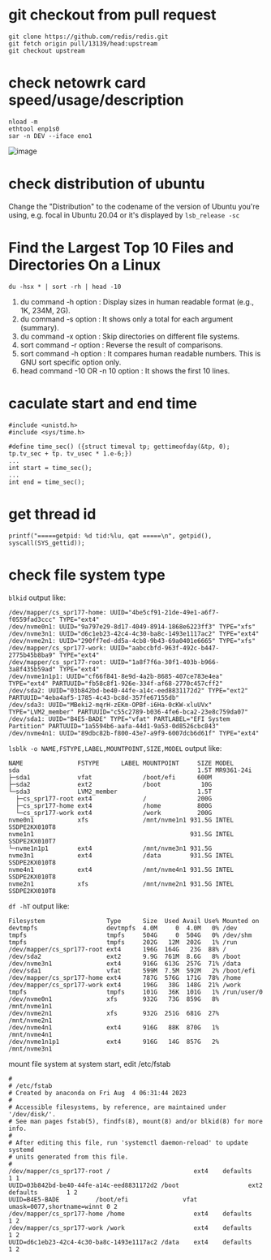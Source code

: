 # git checkout from pull request
```
git clone https://github.com/redis/redis.git
git fetch origin pull/13139/head:upstream
git checkout upstream
```

# check netowrk card speed/usage/description
```
nload -m
ethtool enp1s0
sar -n DEV --iface eno1
```
![image](https://github.com/michaelrun/Linux/assets/19384327/f98000c3-adcf-47d7-8a3d-318d129e19ef)


# check distribution of ubuntu
Change the "Distribution" to the codename of the version of Ubuntu you're using, e.g. focal in Ubuntu 20.04 or it's displayed by `lsb_release -sc`

# Find the Largest Top 10 Files and Directories On a Linux
`du -hsx * | sort -rh | head -10` 
1. du command -h option : Display sizes in human readable format (e.g., 1K, 234M, 2G).
2. du command -s option : It shows only a total for each argument (summary).
3. du command -x option : Skip directories on different file systems.
4. sort command -r option : Reverse the result of comparisons.
5. sort command -h option : It compares human readable numbers. This is GNU sort specific option only.
6. head command -10 OR -n 10 option : It shows the first 10 lines.

# caculate start and end time
```
#include <unistd.h>
#include <sys/time.h>

#define time_sec() ({struct timeval tp; gettimeofday(&tp, 0); tp.tv_sec + tp. tv_usec * 1.e-6;})
...
int start = time_sec();
...
int end = time_sec();
```

# get thread id
`printf("=====getpid: %d tid:%lu, qat =====\n", getpid(), syscall(SYS_gettid));`

# check file system type
`blkid` output like:
```
/dev/mapper/cs_spr177-home: UUID="4be5cf91-21de-49e1-a6f7-f0559fad3ccc" TYPE="ext4"
/dev/nvme0n1: UUID="9a797e29-8d17-4049-8914-1868e6223ff3" TYPE="xfs"
/dev/nvme3n1: UUID="d6c1eb23-42c4-4c30-ba8c-1493e1117ac2" TYPE="ext4"
/dev/nvme2n1: UUID="290ff7ed-dd5a-4cb8-9b43-69a0401e6665" TYPE="xfs"
/dev/mapper/cs_spr177-work: UUID="aabccbfd-963f-492c-b447-2775b45b8ba9" TYPE="ext4"
/dev/mapper/cs_spr177-root: UUID="1a8f7f6a-30f1-403b-b966-3a8f435b59ad" TYPE="ext4"
/dev/nvme1n1p1: UUID="cf66f841-8e9d-4a2b-8685-407ce783e4ea" TYPE="ext4" PARTUUID="fb58c8f1-926e-334f-af68-2770c457cff2"
/dev/sda2: UUID="03b842bd-be40-44fe-a14c-eed8831172d2" TYPE="ext2" PARTUUID="4eba4af5-1785-4c43-bc8d-357fe67155db"
/dev/sda3: UUID="MBeki2-mqrH-zEKm-OPBf-i6Ha-0cKW-xluUVx" TYPE="LVM2_member" PARTUUID="c55c2789-b036-4fe6-bca2-23e8c759da07"
/dev/sda1: UUID="B4E5-BADE" TYPE="vfat" PARTLABEL="EFI System Partition" PARTUUID="1a5594b6-aafa-44d1-9a53-0d8526cbc843"
/dev/nvme4n1: UUID="89dbc82b-f800-43e7-a9f9-6007dcb6d61f" TYPE="ext4"
```
`lsblk -o NAME,FSTYPE,LABEL,MOUNTPOINT,SIZE,MODEL` output like:
```
NAME               FSTYPE      LABEL MOUNTPOINT     SIZE MODEL
sda                                                 1.5T MR9361-24i
├─sda1             vfat              /boot/efi      600M
├─sda2             ext2              /boot           10G
└─sda3             LVM2_member                      1.5T
  ├─cs_spr177-root ext4              /              200G
  ├─cs_spr177-home ext4              /home          800G
  └─cs_spr177-work ext4              /work          200G
nvme0n1            xfs               /mnt/nvme1n1 931.5G INTEL SSDPE2KX010T8
nvme1n1                                           931.5G INTEL SSDPE2KX010T7
└─nvme1n1p1        ext4              /mnt/nvme3n1 931.5G
nvme3n1            ext4              /data        931.5G INTEL SSDPE2KX010T8
nvme4n1            ext4              /mnt/nvme4n1 931.5G INTEL SSDPE2KX010T8
nvme2n1            xfs               /mnt/nvme2n1 931.5G INTEL SSDPE2KX010T8
```
`df -hT` output like:
```
Filesystem                 Type      Size  Used Avail Use% Mounted on
devtmpfs                   devtmpfs  4.0M     0  4.0M   0% /dev
tmpfs                      tmpfs     504G     0  504G   0% /dev/shm
tmpfs                      tmpfs     202G   12M  202G   1% /run
/dev/mapper/cs_spr177-root ext4      196G  164G   23G  88% /
/dev/sda2                  ext2      9.9G  761M  8.6G   8% /boot
/dev/nvme3n1               ext4      916G  613G  257G  71% /data
/dev/sda1                  vfat      599M  7.5M  592M   2% /boot/efi
/dev/mapper/cs_spr177-home ext4      787G  576G  171G  78% /home
/dev/mapper/cs_spr177-work ext4      196G   38G  148G  21% /work
tmpfs                      tmpfs     101G   36K  101G   1% /run/user/0
/dev/nvme0n1               xfs       932G   73G  859G   8% /mnt/nvme1n1
/dev/nvme2n1               xfs       932G  251G  681G  27% /mnt/nvme2n1
/dev/nvme4n1               ext4      916G   88K  870G   1% /mnt/nvme4n1
/dev/nvme1n1p1             ext4      916G   14G  857G   2% /mnt/nvme3n1
```
mount file system at system start, edit /etc/fstab
```
#
# /etc/fstab
# Created by anaconda on Fri Aug  4 06:31:44 2023
#
# Accessible filesystems, by reference, are maintained under '/dev/disk/'.
# See man pages fstab(5), findfs(8), mount(8) and/or blkid(8) for more info.
#
# After editing this file, run 'systemctl daemon-reload' to update systemd
# units generated from this file.
#
/dev/mapper/cs_spr177-root /                       ext4    defaults        1 1
UUID=03b842bd-be40-44fe-a14c-eed8831172d2 /boot                   ext2    defaults        1 2
UUID=B4E5-BADE          /boot/efi               vfat    umask=0077,shortname=winnt 0 2
/dev/mapper/cs_spr177-home /home                   ext4    defaults        1 2
/dev/mapper/cs_spr177-work /work                   ext4    defaults        1 2
UUID=d6c1eb23-42c4-4c30-ba8c-1493e1117ac2 /data    ext4    defaults        1 2
```

